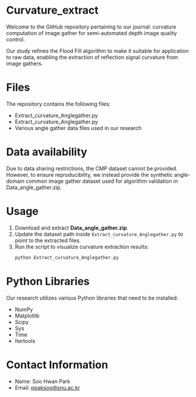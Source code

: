 # Curvature_extract
Welcome to the GitHub repository pertaining to our journal: curvature computation of image gather for semi-automated depth image quality control.

Our study refines the Flood Fill algorithm to make it suitable for application to raw data, enabling the extraction of reflection signal curvature from image gathers.

# Files
The repository contains the following files:
* Extract_curvature_Anglegather.py
* Extract_curvature_Anglegather.py
* Various angle gather data files used in our research

# Data availability
Due to data sharing restrictions, the CMP dataset cannot be provided.  
However, to ensure reproducibility, we instead provide the synthetic angle-domain common image gather dataset used for algorithm validation in Data_angle_gather.zip.

# Usage
1. Download and extract **Data_angle_gather.zip**.  
2. Update the dataset path inside `Extract_curvature_Anglegather.py` to point to the extracted files.  
3. Run the script to visualize curvature extraction results:
   ```bash
   python Extract_curvature_Anglegather.py

# Python Libraries
Our research utilizes various Python libraries that need to be installed:
* NumPy
* Matplotlib
* Scipy
* Sys
* Time
* Itertools

# Contact Information
* Name: Soo Hwan Park
* Email: ppaksoo@snu.ac.kr
